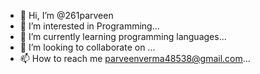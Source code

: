 - 👋 Hi, I’m @261parveen
- 👀 I’m interested in Programming...
- 🌱 I’m currently learning programming languages...
- 💞️ I’m looking to collaborate on ...
- 📫 How to reach me parveenverma48538@gmail.com...

<!---
261parveen/261parveen is a ✨ special ✨ repository because its `README.md` (this file) appears on your GitHub profile.
You can click the Preview link to take a look at your changes.
--->
